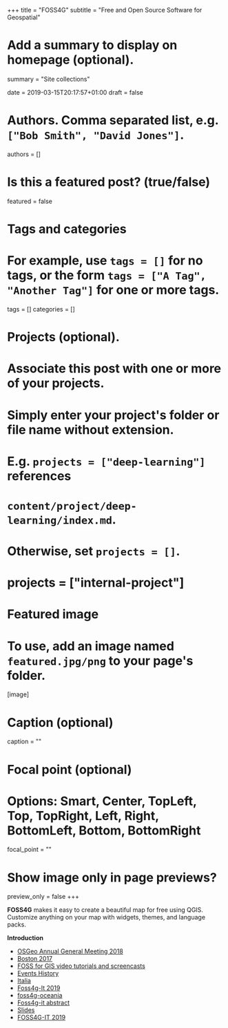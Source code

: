 +++
title = "FOSS4G"
subtitle = "Free and Open Source Software for Geospatial"

# Add a summary to display on homepage (optional).
summary = "Site collections"

date = 2019-03-15T20:17:57+01:00
draft = false

# Authors. Comma separated list, e.g. `["Bob Smith", "David Jones"]`.
authors = []

# Is this a featured post? (true/false)
featured = false

# Tags and categories
# For example, use `tags = []` for no tags, or the form `tags = ["A Tag", "Another Tag"]` for one or more tags.
tags = []
categories = []

# Projects (optional).
#   Associate this post with one or more of your projects.
#   Simply enter your project's folder or file name without extension.
#   E.g. `projects = ["deep-learning"]` references
#   `content/project/deep-learning/index.md`.
#   Otherwise, set `projects = []`.
# projects = ["internal-project"]

# Featured image
# To use, add an image named `featured.jpg/png` to your page's folder.
[image]
  # Caption (optional)
  caption = ""

  # Focal point (optional)
  # Options: Smart, Center, TopLeft, Top, TopRight, Left, Right, BottomLeft, Bottom, BottomRight
  focal_point = ""

  # Show image only in page previews?
  preview_only = false
+++

  **FOSS4G** makes it easy to create a beautiful map for free using QGIS. Customize anything on your map with widgets, themes, and language packs.

  **Introduction**

- [OSGeo Annual General Meeting 2018](https://www.osgeo.org/resources/agm2018/)
- [Boston 2017](https://2017.foss4g.org/post_conference/)
- [FOSS for GIS video tutorials and screencasts](https://wiki.osgeo.org/wiki/FOSS_for_GIS_video_tutorials_and_screencasts)
- [Events History](https://www.osgeo.org/history/events-history/)
- [Italia](http://www.gfoss.it/)
- [Foss4g-It 2019](https://www.facebook.com/1615545812041237/posts/si-va-in-onda-riprende-la-seconda-parte-della-conferenza-foss4g-it-2019-interven/2084381308312116/)
- [foss4g-oceania](https://foss4g-oceania.org/program/workshops)
- [Foss4g-it abstract](http://foss4g-it2019.gfoss.it/static/Abstract_FOSS4G_Italia_2019.pdf)
- [Slides](https://slides.com/fxku/)
- [FOSS4G-IT 2019](http://foss4g-it2019.gfoss.it/showworkshop)
